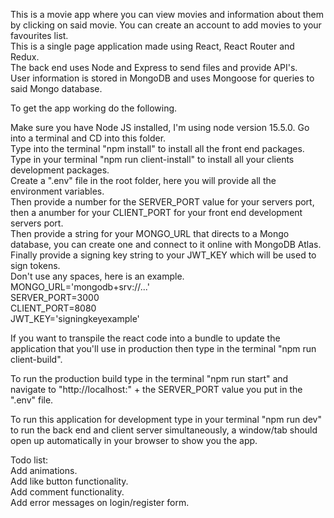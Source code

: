 This is a movie app where you can view movies and information about them by clicking on said movie. You can create an account to add movies to your favourites list.  
This is a single page application made using React, React Router and Redux.  
The back end uses Node and Express to send files and provide API's.  
User information is stored in MongoDB and uses Mongoose for queries to said Mongo database.  

To get the app working do the following.  

Make sure you have Node JS installed, I'm using node version 15.5.0.
Go into a terminal and CD into this folder.  
Type into the terminal "npm install" to install all the front end packages.  
Type in your terminal "npm run client-install" to install all your clients development packages.  
Create a ".env" file in the root folder, here you will provide all the environment variables.  
Then provide a number for the SERVER_PORT value for your servers port, then a anumber for your CLIENT_PORT for your front end development servers port.  
Then provide a string for your MONGO_URL that directs to a Mongo database, you can create one and connect to it online with MongoDB Atlas.  
Finally provide a signing key string to your JWT_KEY which will be used to sign tokens.  
Don't use any spaces, here is an example.  
MONGO_URL='mongodb+srv://...'  
SERVER_PORT=3000  
CLIENT_PORT=8080  
JWT_KEY='signingkeyexample'  

If you want to transpile the react code into a bundle to update the application that you'll use in production then type in the terminal "npm run client-build".  
 
To run the production build type in the terminal "npm run start" and navigate to "http://localhost:" + the SERVER_PORT value you put in the ".env" file.  
  
To run this application for development type in your terminal "npm run dev" to run the back end and client server simultaneously, a window/tab should open up automatically in your browser to show you the app.  

Todo list:  
Add animations.  
Add like button functionality.  
Add comment functionality.  
Add error messages on login/register form.  